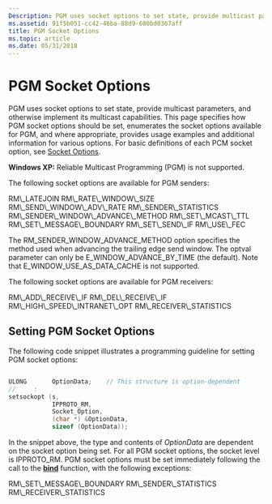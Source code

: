 ```yaml
---
Description: PGM uses socket options to set state, provide multicast parameters, and otherwise implement its multicast capabilities.
ms.assetid: 91f5b051-cc42-46ba-88d9-680bd0367aff
title: PGM Socket Options
ms.topic: article
ms.date: 05/31/2018
---
```


# PGM Socket Options

PGM uses socket options to set state, provide multicast parameters, and otherwise implement its multicast capabilities. This page specifies how PGM socket options should be set, enumerates the socket options available for PGM, and where appropriate, provides usage examples and additional information for various options. For basic definitions of each PCM socket option, see [Socket Options](socket-options.md).

**Windows XP:** Reliable Multicast Programming (PGM) is not supported.

The following socket options are available for PGM senders:

<dl> RM\_LATEJOIN  
RM\_RATE\_WINDOW\_SIZE  
RM\_SEND\_WINDOW\_ADV\_RATE  
RM\_SENDER\_STATISTICS  
RM\_SENDER\_WINDOW\_ADVANCE\_METHOD  
RM\_SET\_MCAST\_TTL  
RM\_SET\_MESSAGE\_BOUNDARY  
RM\_SET\_SEND\_IF  
RM\_USE\_FEC  
</dl>

The RM\_SENDER\_WINDOW\_ADVANCE\_METHOD option specifies the method used when advancing the trailing edge send window. The optval parameter can only be E\_WINDOW\_ADVANCE\_BY\_TIME (the default). Note that E\_WINDOW\_USE\_AS\_DATA\_CACHE is not supported.

The following socket options are available for PGM receivers:

<dl> RM\_ADD\_RECEIVE\_IF  
RM\_DEL\_RECEIVE\_IF  
RM\_HIGH\_SPEED\_INTRANET\_OPT  
RM\_RECEIVER\_STATISTICS  
</dl>

## Setting PGM Socket Options

The following code snippet illustrates a programming guideline for setting PGM socket options:


```C++

ULONG       OptionData;    // This structure is option-dependent
//     :
setsockopt (s,
            IPPROTO_RM,
            Socket_Option,
            (char *) &OptionData,
            sizeof (OptionData));


```



In the snippet above, the type and contents of *OptionData* are dependent on the socket option being set. For all PGM socket options, the socket level is IPPROTO\_RM. PGM socket options must be set immediately following the call to the [**bind**](/windows/desktop/api/winsock/nf-winsock-bind) function, with the following exceptions:

<dl> RM\_SET\_MESSAGE\_BOUNDARY  
RM\_SENDER\_STATISTICS  
RM\_RECEIVER\_STATISTICS  
</dl>

 

 



